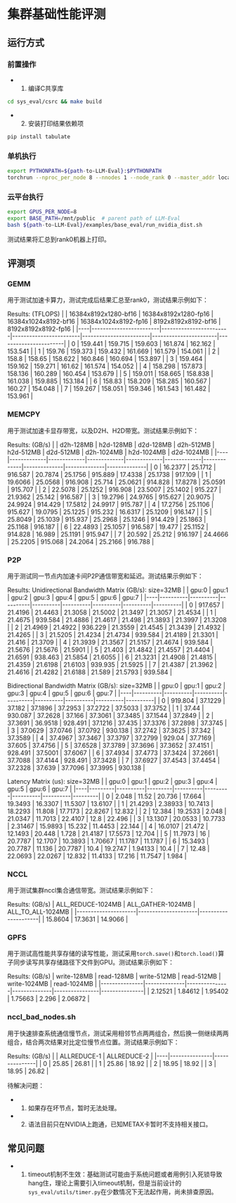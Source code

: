 # 集群基础性能评测

## 运行方式

### 前置操作

- 1. 编译C共享库

```bash
cd sys_eval/csrc && make build
```

- 2. 安装打印结果依赖项

```bash
pip install tabulate
```

### 单机执行

```bash
export PYTHONPATH=${path-to-LLM-Eval}:$PYTHONPATH
torchrun --nproc_per_node 8 --nnodes 1 --node_rank 0 --master_addr localhost --master_port 6000 sys_common_bench.py
```

### 云平台执行

```bash
export GPUS_PER_NODE=8
export BASE_PATH=/mnt/public  # parent path of LLM-Eval
bash ${path-to-LLM-Eval}/examples/base_eval/run_nvidia_dist.sh
```

测试结果将汇总到rank0机器上打印。

## 评测项

### GEMM

用于测试加速卡算力，测试完成后结果汇总至rank0，测试结果示例如下：

Results: (TFLOPS)
|    |   16384x8192x1280-bf16 |   16384x8192x1280-fp16 |   16384x1024x8192-bf16 |   16384x1024x8192-fp16 |   8192x8192x8192-bf16 |   8192x8192x8192-fp16 |
|----|------------------------|------------------------|------------------------|------------------------|-----------------------|-----------------------|
|  0 |                159.441 |                159.715 |                159.603 |                161.874 |               162.162 |               153.541 |
|  1 |                159.76  |                159.373 |                159.432 |                161.669 |               161.579 |               154.061 |
|  2 |                158.8   |                158.65  |                158.622 |                160.846 |               160.694 |               153.897 |
|  3 |                159.464 |                159.162 |                159.271 |                161.62  |               161.574 |               154.052 |
|  4 |                158.298 |                157.873 |                158.136 |                160.289 |               160.454 |               153.679 |
|  5 |                159.011 |                158.665 |                158.838 |                161.038 |               159.885 |               153.184 |
|  6 |                158.83  |                158.209 |                158.285 |                160.567 |               160.27  |               154.048 |
|  7 |                159.267 |                158.051 |                159.346 |                161.543 |               161.482 |               153.961 |

### MEMCPY

用于测试加速卡显存带宽，以及D2H、H2D带宽。测试结果示例如下：

Results: (GB/s)
|    |   d2h-128MB |   h2d-128MB |   d2d-128MB |   d2h-512MB |   h2d-512MB |   d2d-512MB |   d2h-1024MB |   h2d-1024MB |   d2d-1024MB |
|----|-------------|-------------|-------------|-------------|-------------|-------------|--------------|--------------|--------------|
|  0 |     16.2377 |     25.1712 |     916.587 |     20.7874 |     25.1756 |     915.889 |      17.4338 |      25.1738 |      917.109 |
|  1 |     19.6066 |     25.0568 |     916.908 |     25.714  |     25.0621 |     914.828 |      17.8278 |      25.0591 |      915.707 |
|  2 |     22.5078 |     25.1252 |     916.908 |     23.5007 |     25.1402 |     915.227 |      21.9362 |      25.142  |      916.587 |
|  3 |     19.2796 |     24.9765 |     915.627 |     20.9075 |     24.9924 |     914.429 |      17.5812 |      24.9917 |      915.787 |
|  4 |     17.2756 |     25.1106 |     915.627 |     19.0795 |     25.1225 |     915.232 |      16.6317 |      25.1209 |      916.147 |
|  5 |     25.8049 |     25.1039 |     915.937 |     25.2968 |     25.1246 |     914.429 |      25.1863 |      25.1168 |      916.187 |
|  6 |     22.4893 |     25.1057 |     916.587 |     19.477  |     25.1152 |     914.828 |      16.989  |      25.1191 |      915.947 |
|  7 |     20.592  |     25.212  |     916.197 |     24.4666 |     25.2205 |     915.068 |      24.2064 |      25.2166 |      916.788 |

### P2P

用于测试同一节点内加速卡间P2P通信带宽和延迟。测试结果示例如下：

Results:
Unidirectional Bandwidth Matrix (GB/s): size=32MB
|    |    gpu:0 |    gpu:1 |    gpu:2 |    gpu:3 |    gpu:4 |    gpu:5 |    gpu:6 |    gpu:7 |
|----|----------|----------|----------|----------|----------|----------|----------|----------|
|  0 | 917.657  |  21.4196 |  21.4463 |  21.3058 |  21.5002 |  21.3497 |  21.3057 |  21.4534 |
|  1 |  21.4675 | 939.584  |  21.4886 |  21.4617 |  21.498  |  21.3893 |  21.3997 |  21.3208 |
|  2 |  21.4969 |  21.4922 | 936.229  |  21.3559 |  21.4545 |  21.3439 |  21.4932 |  21.4265 |
|  3 |  21.5205 |  21.4234 |  21.4734 | 939.584  |  21.4189 |  21.3301 |  21.416  |  21.3709 |
|  4 |  21.3939 |  21.3567 |  21.5157 |  21.4674 | 939.584  |  21.5676 |  21.5676 |  21.5901 |
|  5 |  21.403  |  21.4842 |  21.4557 |  21.4404 |  21.6591 | 938.463  |  21.5854 |  21.6055 |
|  6 |  21.3231 |  21.4908 |  21.4815 |  21.4359 |  21.6198 |  21.6103 | 939.935  |  21.5925 |
|  7 |  21.4387 |  21.3962 |  21.4616 |  21.4282 |  21.6188 |  21.589  |  21.5793 | 939.584  |

Bidirectional Bandwidth Matrix (GB/s): size=32MB
|    |    gpu:0 |    gpu:1 |    gpu:2 |    gpu:3 |    gpu:4 |    gpu:5 |    gpu:6 |    gpu:7 |
|----|----------|----------|----------|----------|----------|----------|----------|----------|
|  0 | 919.804  |  37.1229 |  37.182  |  37.1896 |  37.2953 |  37.2722 |  37.5033 |  37.3752 |
|  1 |  37.44   | 930.087  |  37.2628 |  37.166  |  37.3061 |  37.3485 |  37.1544 |  37.2849 |
|  2 |  37.3691 |  36.9518 | 928.491  |  37.1216 |  37.435  |  37.3376 |  37.2898 |  37.3745 |
|  3 |  37.0629 |  37.0746 |  37.0792 | 930.138  |  37.2742 |  37.3625 |  37.342  |  37.3589 |
|  4 |  37.4967 |  37.3467 |  37.3797 |  37.2799 | 929.04   |  37.7169 |  37.605  |  37.4756 |
|  5 |  37.6528 |  37.3789 |  37.3696 |  37.3652 |  37.4151 | 928.491  |  37.5001 |  37.6067 |
|  6 |  37.4934 |  37.4773 |  37.3424 |  37.2661 |  37.7088 |  37.4144 | 928.491  |  37.3428 |
|  7 |  37.6927 |  37.4543 |  37.4454 |  37.2328 |  37.639  |  37.7096 |  37.3995 | 930.138  |

Latency Matrix (us): size=32MB
|    |   gpu:0 |    gpu:1 |   gpu:2 |    gpu:3 |   gpu:4 |    gpu:5 |    gpu:6 |   gpu:7 |
|----|---------|----------|---------|----------|---------|----------|----------|---------|
|  0 |  2.048  | 11.52    | 20.736  | 17.664   | 19.3493 | 16.3307  | 11.5307  | 13.6107 |
|  1 | 21.4293 |  2.38933 | 10.7413 | 18.2293  | 11.808  | 17.7173  | 22.8267  | 12.832  |
|  2 | 12.384  | 19.2533  |  2.048  | 21.0347  | 11.7013 | 22.4107  | 12.8     | 22.496  |
|  3 | 13.1307 | 20.0533  | 10.7733 |  2.31467 | 15.9893 | 15.232   | 11.4453  | 22.144  |
|  4 | 16.0107 | 21.472   | 12.1493 | 20.448   |  1.728  | 21.4187  | 17.5573  | 12.704  |
|  5 | 11.7973 | 16       | 20.7787 | 12.1707  | 10.3893 |  1.70667 | 11.1787  | 11.1787 |
|  6 | 15.3493 | 20.7787  | 11.136  | 20.7787  | 10.4    | 19.2747  |  1.94133 | 10.4    |
|  7 | 12.48   | 22.0693  | 22.0267 | 12.832   | 11.4133 | 17.216   | 11.7547  |  1.984  |

### NCCL

用于测试集群nccl集合通信带宽。测试结果示例如下：

Results: (GB/s)
|   ALL_REDUCE-1024MB |   ALL_GATHER-1024MB |   ALL_TO_ALL-1024MB |
|---------------------|---------------------|---------------------|
|             15.8604 |             17.3631 |             14.9066 |

### GPFS

用于测试高性能共享存储的读写性能，测试采用`torch.save()`和`torch.load()`算子同步读写共享存储路径下文件到GPU。测试结果示例如下：

Results: (GB/s)
|   write-128MB |   read-128MB |   write-512MB |   read-512MB |   write-1024MB |   read-1024MB |
|---------------|--------------|---------------|--------------|----------------|---------------|
|       2.12521 |      1.84612 |       1.95402 |      1.75663 |          2.296 |       2.06872 |


### nccl_bad_nodes.sh

用于快速排查系统通信慢节点，测试采用相邻节点两两组合，然后换一侧继续两两组合，结合两次结果对比定位慢节点位置。测试结果示例如下：

Results: (GB/s)
|    |   ALLREDUCE-1 |   ALLREDUCE-2 |
|----|---------------|---------------|
|  0 |         25.85 |         26.81 |
|  1 |         25.86 |         18.92 |
|  2 |         18.95 |         18.92 |
|  3 |         18.95 |         26.82 |

待解决问题：

- 1. 如果存在坏节点，暂时无法处理。

- 2. 语法目前只在NVIDIA上跑通，已知METAX卡暂时不支持相关接口。

## 常见问题

- 1. timeout机制不生效：基础测试可能由于系统问题或者用例引入死锁导致hang住，理论上需要引入timeout机制，但是当前设计的`sys_eval/utils/timer.py`在少数情况下无法起作用，尚未排查原因。

